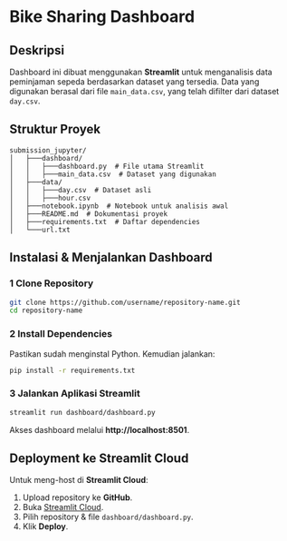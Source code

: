 # Bike Sharing Dashboard

## Deskripsi
Dashboard ini dibuat menggunakan **Streamlit** untuk menganalisis data peminjaman sepeda berdasarkan dataset yang tersedia. Data yang digunakan berasal dari file `main_data.csv`, yang telah difilter dari dataset `day.csv`.

## Struktur Proyek
```
submission_jupyter/
│   ├───dashboard/
│   │   ├───dashboard.py  # File utama Streamlit
│   │   ├───main_data.csv  # Dataset yang digunakan
│   ├───data/
│   │   ├───day.csv  # Dataset asli
│   │   ├───hour.csv
│   ├───notebook.ipynb  # Notebook untuk analisis awal
│   ├───README.md  # Dokumentasi proyek
│   ├───requirements.txt  # Daftar dependencies
│   └───url.txt
```

## Instalasi & Menjalankan Dashboard
### 1️ **Clone Repository**
```bash
git clone https://github.com/username/repository-name.git
cd repository-name
```
### 2️ **Install Dependencies**
Pastikan sudah menginstal Python. Kemudian jalankan:
```bash
pip install -r requirements.txt
```
### 3️ **Jalankan Aplikasi Streamlit**
```bash
streamlit run dashboard/dashboard.py
```
Akses dashboard melalui **http://localhost:8501**.

## Deployment ke Streamlit Cloud
Untuk meng-host di **Streamlit Cloud**:
1. Upload repository ke **GitHub**.
2. Buka [Streamlit Cloud](https://share.streamlit.io/).
3. Pilih repository & file `dashboard/dashboard.py`.
4. Klik **Deploy**.


